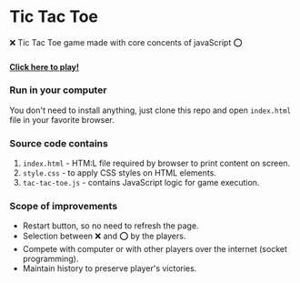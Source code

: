 # Tic Tac Toe

❌ Tic Tac Toe game made with core concents of javaScript ⭕

#### [Click here to play!](https://hashirhussain.github.io/tic-tac-toe/)

### Run in your computer

You don't need to install anything, just clone this repo and open `index.html` file in your favorite browser.

### Source code contains

1. `index.html` - HTM:L file required by browser to print content on screen.
2. `style.css` - to apply CSS styles on HTML elements.
3. `tac-tac-toe.js` - contains JavaScript logic for game execution.

### Scope of improvements

- Restart button, so no need to refresh the page.
- Selection between ❌ and ⭕ by the players.
- Compete with computer or with other players over the internet (socket programming).
- Maintain history to preserve player's victories.
